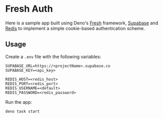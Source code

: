 # Fresh Auth

Here is a sample app built using Deno's [Fresh](https://fresh.deno.dev/) framework,
[Supabase](https://supabase.com/) and [Redis](https://redis.io/) to
implement a simple cookie-based authentication scheme.


## Usage

Create a `.env` file with the following variables:

```
SUPABASE_URL=https://<projectName>.supabase.co
SUPABASE_KEY=<api_key>

REDIS_HOST=<redis_host>
REDIS_PORT=<redis_port>
REDIS_USERNAME=<default>
REDIS_PASSWORD=<redis_password>

```

Run the app:

```
deno task start
```

